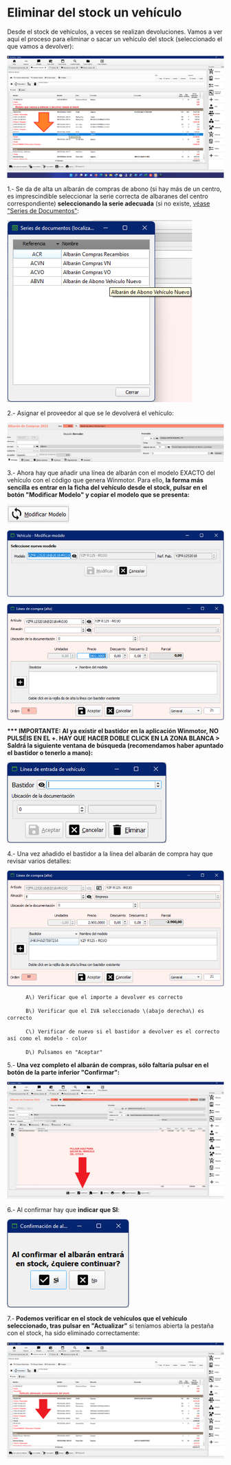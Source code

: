 # Eliminar del stock un vehículo

Desde el stock de vehículos, a veces se realizan devoluciones. Vamos a ver aquí el proceso para eliminar o sacar un vehículo del stock \(seleccionado el que vamos a devolver\):

![](../.gitbook/assets/imagen%20%28101%29.png)

1.- Se da de alta un albarán de compras de abono \(si hay más de un centro, es imprescindible seleccionar la serie correcta de albaranes del centro correspondiente\) **seleccionando la serie adecuada** \(si no existe, [véase "Series de Documentos"](../manuales/configuracion/series-de-documentos.md):

![](../.gitbook/assets/imagen%20%2896%29.png)

2.- Asignar el proveedor al que se le devolverá el vehículo:

![](../.gitbook/assets/imagen%20%2892%29.png)

3.- Ahora hay que añadir una línea de albarán con el modelo EXACTO del vehículo con el código que genera Winmotor. Para ello, **la forma más sencilla es entrar en la ficha del vehículo desde el stock, pulsar en el botón "Modificar Modelo" y copiar el modelo que se presenta:**

![Pulsar en este bot&#xF3;n](../.gitbook/assets/imagen%20%28102%29.png)

![Copiar modelo completo seg&#xFA;n se ve en la imagen](../.gitbook/assets/imagen%20%28100%29.png)

![](../.gitbook/assets/imagen%20%2893%29.png)

**\*\*\* IMPORTANTE: Al ya existir el bastidor en la aplicación Winmotor, NO PULSÉIS EN EL +. HAY QUE HACER DOBLE CLICK EN LA ZONA BLANCA &gt; Saldrá la siguiente ventana de búsqueda \(recomendamos haber apuntado el bastidor o tenerlo a mano\):**

![](../.gitbook/assets/imagen%20%2895%29.png)

4.- Una vez añadido el bastidor a la línea del albarán de compra hay que revisar varios detalles:

![](../.gitbook/assets/imagen%20%2889%29.png)

          A\) Verificar que el importe a devolver es correcto

          B\) Verificar que el IVA seleccionado \(abajo derecha\) es correcto

          C\) Verificar de nuevo si el bastidor a devolver es el correcto así como el modelo - color

          D\) Pulsamos en "Aceptar"

5.- **Una vez completo el albarán de compras, sólo faltaría pulsar en el botón de la parte inferior "Confirmar":**

![](../.gitbook/assets/imagen%20%2891%29.png)

6.- Al confirmar hay que **indicar que SI**:

![](../.gitbook/assets/imagen%20%28103%29.png)

7.- **Podemos verificar en el stock de vehículos que el vehículo seleccionado, tras pulsar en "Actualizar"** si teníamos abierta la pestaña con el stock, ha sido eliminado correctamente:

![](../.gitbook/assets/imagen%20%2898%29.png)



